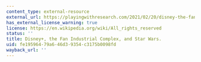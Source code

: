 ```yaml
---
content_type: external-resource
external_url: https://playingwithresearch.com/2021/02/20/disney-the-fan-industrial-complex-and-star-wars/
has_external_license_warning: true
license: https://en.wikipedia.org/wiki/All_rights_reserved
status: ''
title: Disney+, the Fan Industrial Complex, and Star Wars.
uid: fe195964-79a6-46d3-9354-c3175b0098fd
wayback_url: ''
---
```

